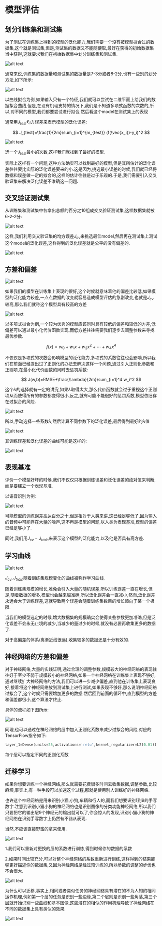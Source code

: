 # 模型评估

## 划分训练集和测试集

为了测试在训练集上得到的模型的泛化能力,我们需要一个没有被模型拟合过的数据集,这个就是测试集,但是,测试集的数据又不能随便取,最好在获得的初始数据集当中获得,这就要求我们在初始数据集中划分训练集和测试集.

![alt text](image.png)

通常来说,训练集的数据量和测试集的数据量是7-3分或者8-2分,也有一些别的划分方法,如下所示:

![alt text](image-1.png)

以曲线拟合为例,如果输入只有一个特征,我们就可以尝试在二维平面上给我们的数据拟合曲线,但是,在没有机理支持的情况下,我们是不知道多项式函数的次数的,所以,对不同的模型,我们都要尝试进行拟合,然后看这个model在测试集上的表现

通常用$J_{test}$均方误差来表示模型的泛化误差:

$$
J_{test}=\frac{1}{2m}\sum_{i=1}^{m_{test}} (f(\vec{x_i})-y_i)^2
$$

![alt text](image-2.png)

选一个$J_{test}$最小的次数,这样我们就找到了最好的模型.

实际上这样有一个问题,这种方法确实可以找到最好的模型,但是其所估计的泛化误差往往要比实际的泛化误差要来的小.这是因为,挑选最小误差的时候,我们就已经将数据和误差做一定的拟合的,这样的估计往往是过于乐观的.于是,我们需要引入交叉验证集来解决泛化误差不准确这一问题.

## 交叉验证测试集

从训练集和测试集中各拿出总额的百分之10组成交叉验证测试集,这样数据集就被6-2-2分:

![alt text](image-3.png)

这样,我们利用交叉验证集的均方误差$J_{cv}$来挑选最佳model,然后再在测试集上测试这个model的泛化误差,这样得到的泛化误差就是公平的没有偏差的.

![alt text](image-4.png)

## 方差和偏差

![alt text](image-5.png)

如果我们的模型在训练集上表现的很好,这个时候就意味着他的偏差比较低,如果模型的泛化能力较差,一点点数据的改变就容易造成模型评估的急剧改变,也就是$J_{cv}$较高,那么我们就称这个模型具有较高的方差

![alt text](image-6.png)

以多项式拟合为例,一个较为优秀的模型应该同时具有较低的偏差和较低的方差,低偏差可以通过最小化代价函数实现,而低方差往往需要我们逐步去调整参数来寻找最优参数.

$$
f(x)=w_0+w_1x+w_2x^2+ \cdots +w_4x^4
$$

不仅仅是多项式的次数会影响模型的泛化能力,多项式的系数往往也会影响,所以我们在前面已经提出过了正则化的办法去解决这样一个问题,通过引入正则化参数和正则项,在最小化代价函数的同时去惩罚系数:

$$
J(w,b)=RMSE+\frac{\lambda}{2m}\sum_{i=1}^4 w_i^2
$$

这个$\lambda$的选择就有一定的讲究,如果$\lambda$取得太大,那么代价函数就会过于重视这个正则项从而使得所有的参数都变得很小,反之,就有可能不能很好的惩罚系数,模型依旧存在过拟合的风险.

![alt text](image-7.png)

所以,手动选择一些系数$\lambda$,然后计算不同参数下的泛化误差,最后得到最好的$\lambda$值

![alt text](image-8.png)

其训练误差和泛化误差的曲线可能是这样的:

![alt text](image-9.png)

## 表现基准

评价一个模型好坏的时候,我们不仅仅只根据训练误差和泛化误差的绝对值来判断,而是要建立一个表现基准.

以语音识别为例:

![alt text](image-10.png)

可能模型的训练误差高达百分之十,但是相对于人类来讲,这已经足够低了,因为输入的音频中可能存在大量的噪声,这不再是模型的问题,以人类为表现基准,模型的偏差已经足够小了.

同时,我们用$J_{cv}-J_{train}$来表示这个模型的泛化能力,以及他是否具有高方差.

## 学习曲线

![alt text](image-11.png)

$J_{cv},J_{train}$随着训练集规模变化的曲线被称作学习曲线.

随着训练集规模的增长,难免会引入大量的随机误差,所以训练误差一直在增长,但是,随着数据的增多,模型也会越来越准确,所以泛化误差会一直减小,然而,泛化误差永远会大于训练误差,这就导致两个误差会随着训练集数目的增长趋向于某一个极限.

当我们的模型选定的时候,增大数据集的规模确实会使得某些参数更加准确,但是泛化误差不会永无止境的减少,当减少的量过少的时候,就没有必要再收集更多的数据了.

对于高偏差的体系(离渐近线很远),收集较多的数据还是十分有效的.

## 神经网络的方差和偏差

对于神经网络,大量的实践证明,通过合理的调整参数,规模较大的神经网络的表现往往好于至少不弱于规模较小的神经网络,如果一个神经网络在训练集上表现不够好,通过继续扩大神经网络的方法,我们可以进一步减少偏差,直到他在训练集上表现良好,接着将这个神经网络放到测试集上进行测试,如果表现不够好,那么说明神经网络过拟合了,这个时候只需要增加更多的数据,然后回到前面的循环中,直到模型的方差和偏差都很小,这个算法才终止.

具体的流程如下图所示:

![alt text](image-12.png)

同理,也可以通过在神经网络的层中加入正则化系数来减少过拟合的风险,对应的TensorFlow指令如下:

```python
layer_1=Dense(units=25,activations='relu',kernel_regularizer=L2(0.01))
```

每个层可以指定不同的正则化系数

## 迁移学习

如果你想要训练一个神经网络,那么就需要花费很多时间去收集数据,调整参数,比较麻烦,事实上,有一种手段可以加速这个过程,那就是使用别人训练好的神经网络.

也许这个神经网络是用来识别小猫,小狗,车辆和行人的,而我们想要识别1到9的手写数字.注意到识别小猫小狗的神经网络也是识别图像的分类功能神经网络,所以我们只要把它的输出层9个神经元的输出就可以了,你会惊人的发现,识别小猫小狗的神经网络在识别手写数字上仍然有不错从表现.

当然,不应该直接野蛮的拿来使用.

![alt text](image-13.png)

1.我们可以重新对更换的层的系数进行训练,得到时候你的数据的系数

2.如果时间比较充分,可以对整个神经网络的系数重新进行训练,这样得到的结果能够更好描述你的数据集,又因为神经网络是经过预训练的,所以参数的调整的步伐也不会很大.

![alt text](image-14.png)

为什么可以迁移,事实上,相同或者类似任务的神经网络具有潜在的不为人知的相同运作机理,例如第一个层的任务是识别一些边缘,第二个层则是识别一些角落,第三个层就开始识别一些曲线和基本图像,这些潜在的相似的作用机理导致了神经网络在不同的数据集上具有类似的效果.


![alt text](image-15.png)